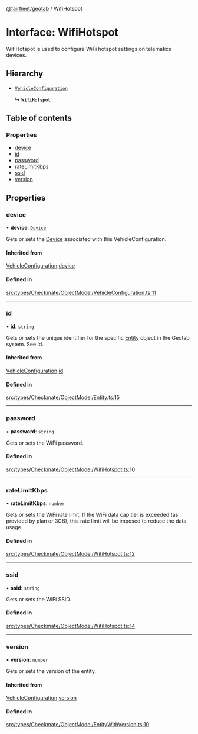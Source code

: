 [@fairfleet/geotab](../README.md) / WifiHotspot

# Interface: WifiHotspot

WifiHotspot is used to configure WiFi hotspot settings on telematics devices.

## Hierarchy

- [`VehicleConfiguration`](VehicleConfiguration.md)

  ↳ **`WifiHotspot`**

## Table of contents

### Properties

- [device](WifiHotspot.md#device)
- [id](WifiHotspot.md#id)
- [password](WifiHotspot.md#password)
- [rateLimitKbps](WifiHotspot.md#ratelimitkbps)
- [ssid](WifiHotspot.md#ssid)
- [version](WifiHotspot.md#version)

## Properties

### device

• **device**: [`Device`](Device.md)

Gets or sets the [Device](Device.md) associated with this VehicleConfiguration.

#### Inherited from

[VehicleConfiguration](VehicleConfiguration.md).[device](VehicleConfiguration.md#device)

#### Defined in

[src/types/Checkmate/ObjectModel/VehicleConfiguration.ts:11](https://github.com/fairfleet/geotab/blob/d57d931/src/types/Checkmate/ObjectModel/VehicleConfiguration.ts#L11)

___

### id

• **id**: `string`

Gets or sets the unique identifier for the specific [Entity](Entity.md) object in the Geotab system. See Id.

#### Inherited from

[VehicleConfiguration](VehicleConfiguration.md).[id](VehicleConfiguration.md#id)

#### Defined in

[src/types/Checkmate/ObjectModel/Entity.ts:15](https://github.com/fairfleet/geotab/blob/d57d931/src/types/Checkmate/ObjectModel/Entity.ts#L15)

___

### password

• **password**: `string`

Gets or sets the WiFi password.

#### Defined in

[src/types/Checkmate/ObjectModel/WifiHotspot.ts:10](https://github.com/fairfleet/geotab/blob/d57d931/src/types/Checkmate/ObjectModel/WifiHotspot.ts#L10)

___

### rateLimitKbps

• **rateLimitKbps**: `number`

Gets or sets the WiFi rate limit. If the WiFi data cap tier is exceeded (as provided by plan or 3GB), this rate limit will be imposed to reduce the data usage.

#### Defined in

[src/types/Checkmate/ObjectModel/WifiHotspot.ts:12](https://github.com/fairfleet/geotab/blob/d57d931/src/types/Checkmate/ObjectModel/WifiHotspot.ts#L12)

___

### ssid

• **ssid**: `string`

Gets or sets the WiFi SSID.

#### Defined in

[src/types/Checkmate/ObjectModel/WifiHotspot.ts:14](https://github.com/fairfleet/geotab/blob/d57d931/src/types/Checkmate/ObjectModel/WifiHotspot.ts#L14)

___

### version

• **version**: `number`

Gets or sets the version of the entity.

#### Inherited from

[VehicleConfiguration](VehicleConfiguration.md).[version](VehicleConfiguration.md#version)

#### Defined in

[src/types/Checkmate/ObjectModel/EntityWithVersion.ts:10](https://github.com/fairfleet/geotab/blob/d57d931/src/types/Checkmate/ObjectModel/EntityWithVersion.ts#L10)
